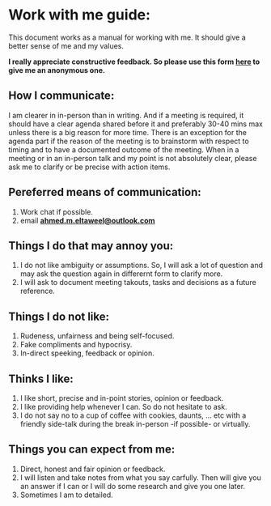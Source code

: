 # Work with me guide:

This document works as a manual for working with me. It should give a better sense of me and my values.

**I really appreciate constructive feedback. So please use this form [here](https://forms.gle/S3MyHbvJRib85CPg7) to give me an anonymous one.**

## How I communicate:
I am clearer in in-person than in writing. And if a meeting is required, it should have a clear agenda shared before it and preferably 30-40 mins max unless there is a big reason for more time. There is an exception for the agenda part if the reason of the meeting is to brainstorm with respect to timing and to have a documented outcome of the meeting.
When in a meeting or in an in-person talk and my point is not absolutely clear, please ask me to clarify or be precise with action items.

## Pereferred means of communication:
1. Work chat if possible.
2. email **ahmed.m.eltaweel@outlook.com**

## Things I do that may annoy you:
1. I do not like ambiguity or assumptions. So, I will ask a lot of question and may ask the question again in differernt form to clarify more.
2. I will ask to document meeting takouts, tasks and decisions as a future reference.

## Things I do not like:
1. Rudeness, unfairness and being self-focused.
2. Fake compliments and hypocrisy.
3. In-direct speeking, feedback or opinion.
	
## Thinks I like:
1. I like short, precise and in-point stories, opinion or feedback.
2. I like providing help whenever I can. So do not hesitate to ask.
3. I do not say no to a cup of coffee with cookies, daunts, … etc with a friendly side-talk during the break in-person -if possible- or virtually.

## Things you can expect from me:
1. Direct, honest and fair opinion or feedback.
2. I will listen and take notes from what you say carfully. Then will give you an answer if I can or I will do some research and give you one later.
3. Sometimes I am to detailed.

